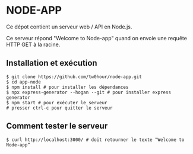 # NODE-APP

Ce dépot contient un serveur web / API en Node.js.

Ce serveur répond "Welcome to Node-app" quand on envoie une requête HTTP GET à la racine.

## Installation et exécution

```
$ git clone https://github.com/tw0hour/node-app.git
$ cd app-node
$ npm install # pour installer les dépendances
$ npx express-generator --hogan --git # pour installer express generator
$ npm start # pour exécuter le serveur
# presser ctrl-c pour quitter le serveur
```

## Comment tester le serveur

```
$ curl http://localhost:3000/ # doit retourner le texte “Welcome to Node-app”
```

